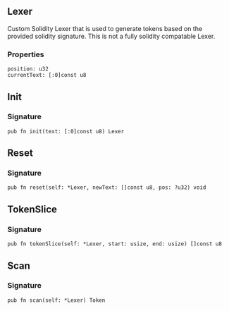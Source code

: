 ## Lexer

Custom Solidity Lexer that is used to generate tokens based
on the provided solidity signature. This is not a fully
solidity compatable Lexer.

### Properties

```zig
position: u32
currentText: [:0]const u8
```

## Init
### Signature

```zig
pub fn init(text: [:0]const u8) Lexer
```

## Reset
### Signature

```zig
pub fn reset(self: *Lexer, newText: []const u8, pos: ?u32) void
```

## TokenSlice
### Signature

```zig
pub fn tokenSlice(self: *Lexer, start: usize, end: usize) []const u8
```

## Scan
### Signature

```zig
pub fn scan(self: *Lexer) Token
```

